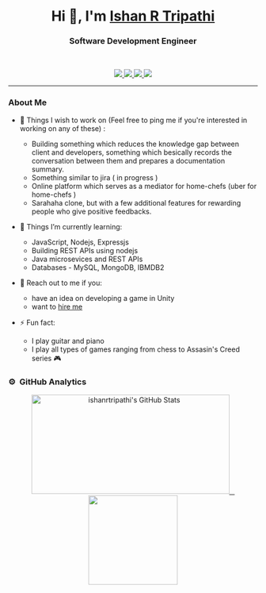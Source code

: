 <h1 align="center">Hi 👋, I'm <a href="https://ishanrtripathi.github.io/">Ishan R Tripathi</a></h1>
<h3 align="center">Software Development Engineer</h3>

<br>

<p align="center">
   
   <a href="https://www.linkedin.com/in/ishanr/">
      <img src="https://img.shields.io/badge/LinkedIn-IshanR-informational?style=for-the-badge&labelColor=black&logo=linkedin&logoColor=0077b5&&color=0077b5"/>
  </a>
   
  <a href="mailto:ishanrtripathi786@gmail.com">
  <img src="https://img.shields.io/badge/Gmail-ishanrtripathi786@gmail.com-informational?style=for-the-badge&labelColor=black&logoColor=d14836&logo=gmail&color=d14836"/>
  </a>
  
  <a href="https://github.com/ishanrtripathi">
  <img src="https://img.shields.io/badge/Github-ishanrtripathi-informational?style=for-the-badge&labelColor=black&logo=github&color=7d88e6">
  </a>
  
  <a href="https://twitter.com/ishanr">
  <img src="https://img.shields.io/badge/Twitter-@ishanr-informational?style=for-the-badge&labelColor=black&logo=twitter&logoColor=#1DA1F2&color=1da1f2">
  </a>
</p>

---

### About Me

- 🔭 Things I wish to work on (Feel free to ping me if you're interested in working on any of these) :
   - Building something which reduces the knowledge gap between client and developers, something which besically records the conversation between them and prepares a documentation summary.
   - Something similar to jira ( in progress )
   - Online platform which serves as a mediator for home-chefs (uber for home-chefs )
   - Sarahaha clone, but with a few additional features for rewarding people who give positive feedbacks.

- 🌱 Things I’m currently learning:
   - JavaScript, Nodejs, Expressjs
   - Building REST APIs using nodejs
   - Java microsevices and REST APIs
   - Databases - MySQL, MongoDB, IBMDB2

- 💬 Reach out to me if you:
   - have an idea on developing a game in Unity 
   - want to [hire me](https://drive.google.com/file/d/14Nfwebe9B73sOFR5FI-M-RbxkJh5-7nH/view?usp=sharing)

- ⚡ Fun fact:
   - I play guitar and piano
   - I play all types of games ranging from chess to Assasin's Creed series 🎮

<!-- ### Github Stats -->
### ⚙️ &nbsp;GitHub Analytics

<p align="center">
<a href="https://github.com/ishanrtripathi">
   <img height="200px" width="400px" alt="ishanrtripathi's GitHub Stats" src="https://github-readme-streak-stats.herokuapp.com/?user=ishanrtripathi&theme=tokyonight"/> &ensp;
  <img height="180em" src="https://github-readme-stats-eight-theta.vercel.app/api/top-langs/?username=ishanrtripathi&layout=compact&langs_count=8&theme=tokyonight"/>
</a>
</p>
<!-- 
<p>
   <a href="https://img.shields.io/github/followers/ishanrtipathi?label=Follow&style=social">
      <img alt="Coverage" src="https://img.shields.io/github/followers/ishanrtripathi?label=Follow&style=social" height="25">
   </a>
   <img alt="Visitors" src="https://komarev.com/ghpvc/?username=ishanrtripathi&style=flat&labelColor=black&logo=github&label=PROFILE+VIEWS&color=29bf12">
   <img alt="Last Update" src="https://img.shields.io/github/last-commit/ishanrtripathi/ishanrtripathi?logo=markdown&label=LAST+UPDATE&color=29bf12&style=flat">
</p>

![](https://github-readme-stats.vercel.app/api?username=ishanrtripathi&count_private=true&show_icons=true&count_private=true)
 -->
